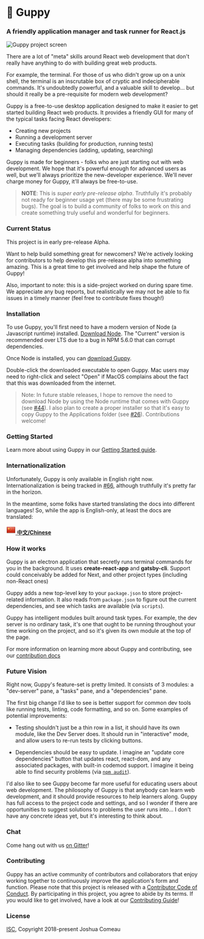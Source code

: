 # 🐠 Guppy

### A friendly application manager and task runner for React.js

![Guppy project screen](https://github.com/joshwcomeau/guppy/raw/master/docs/images/main-image.png)

There are a lot of "meta" skills around React web development that don't really have anything to do with building great web products.

For example, the terminal. For those of us who didn't grow up on a unix shell, the terminal is an inscrutable box of cryptic and indecipherable commands. It's undoubtedly powerful, and a valuable skill to develop... but should it really be a pre-requisite for modern web development?

Guppy is a free-to-use desktop application designed to make it easier to get started building React web products. It provides a friendly GUI for many of the typical tasks facing React developers:

- Creating new projects
- Running a development server
- Executing tasks (building for production, running tests)
- Managing dependencies (adding, updating, searching)

Guppy is made for beginners - folks who are just starting out with web development. We hope that it's powerful enough for advanced users as well, but we'll always prioritize the new-developer experience. We'll never charge money for Guppy, it'll always be free-to-use.

> **NOTE**: This is _super early pre-release alpha_. Truthfully it's probably not ready for beginner usage yet (there may be some frustrating bugs). The goal is to build a community of folks to work on this and create something truly useful and wonderful for beginners.

### Current Status

This project is in early pre-release Alpha.

Want to help build something great for newcomers? We're actively looking for contributors to help develop this pre-release alpha into something amazing. This is a great time to get involved and help shape the future of Guppy!

Also, important to note: this is a side-project worked on during spare time. We appreciate any bug reports, but realistically we may not be able to fix issues in a timely manner (feel free to contribute fixes though!)

### Installation

To use Guppy, you'll first need to have a modern version of Node (a Javascript runtime) installed. [Download Node](https://nodejs.org/en/download/current/). The "Current" version is recommended over LTS due to a bug in NPM 5.6.0 that can corrupt dependencies.

Once Node is installed, you can [download Guppy](https://github.com/joshwcomeau/guppy/releases).

Double-click the downloaded executable to open Guppy. Mac users may need to right-click and select "Open" if MacOS complains about the fact that this was downloaded from the internet.

> Note: In future stable releases, I hope to remove the need to download Node by using the Node runtime that comes with Guppy (see [#44](https://github.com/joshwcomeau/guppy/issues/44)). I also plan to create a proper installer so that it's easy to copy Guppy to the Applications folder (see [#26](https://github.com/joshwcomeau/guppy/issues/26)). Contributions welcome!

### Getting Started

Learn more about using Guppy in our [Getting Started guide](https://github.com/joshwcomeau/guppy/blob/master/docs/getting-started.md).

### Internationalization

Unfortunately, Guppy is only available in English right now. Internationalization is being tracked in [#66](https://github.com/joshwcomeau/guppy/issues/66), although truthfully it's pretty far in the horizon.

In the meantime, some folks have started translating the docs into different languages! So, while the app is English-only, at least the docs are translated:

[![china](https://raw.githubusercontent.com/gosquared/flags/master/flags/flags/shiny/24/China.png) **中文/Chinese**](https://github.com/chinanf-boy/guppy-docs-zh)

### How it works

Guppy is an electron application that secretly runs terminal commands for you in the background. It uses **create-react-app** and **gatsby-cli**. Support could conceivably be added for Next, and other project types (including non-React ones)

Guppy adds a new top-level key to your `package.json` to store project-related information. It also reads from `package.json` to figure out the current dependencies, and see which tasks are available (via `scripts`).

Guppy has intelligent modules built around task types. For example, the dev server is no ordinary task, it's one that ought to be running throughout your time working on the project, and so it's given its own module at the top of the page.

For more information on learning more about Guppy and contributing, see our [contribution docs](https://github.com/joshwcomeau/guppy/blob/master/CONTRIBUTING.md)

### Future Vision

Right now, Guppy's feature-set is pretty limited. It consists of 3 modules: a "dev-server" pane, a "tasks" pane, and a "dependencies" pane.

The first big change I'd like to see is better support for common dev tools like running tests, linting, code formatting, and so on. Some examples of potential improvements:

- Testing shouldn't just be a thin row in a list, it should have its own module, like the Dev Server does. It should run in "interactive" mode, and allow users to re-run tests by clicking buttons.

- Dependencies should be easy to update. I imagine an "update core dependencies" button that updates react, react-dom, and any associated packages, with built-in codemod support. I imagine it being able to find security problems (via [`npm audit`](https://docs.npmjs.com/getting-started/running-a-security-audit)).

I'd also like to see Guppy become far more useful for educating users about web development. The philosophy of Guppy is that anybody can learn web development, and it should provide resources to help learners along. Guppy has full access to the project code and settings, and so I wonder if there are opportunities to suggest solutions to problems the user runs into... I don't have any concrete ideas yet, but it's interesting to think about.

### Chat

Come hang out with us [on Gitter](https://gitter.im/guppy-gui/Lobby)!

### Contributing

Guppy has an active community of contributors and collaborators that enjoy working together to continuously improve the application's form and function. Please note that this project is released with a [Contributor Code of Conduct](CODE_OF_CONDUCT.md). By participating in this project, you agree to abide by its terms. If you would like to get involved, have a look at our [Contributing Guide](CONTRIBUTING.md)!

### License

[ISC](LICENSE.md), Copyright 2018-present Joshua Comeau
